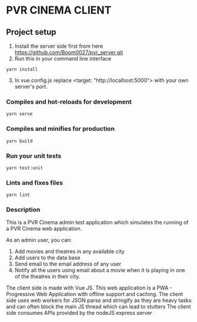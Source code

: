 # PVR CINEMA CLIENT

## Project setup

1. Install the server side first from here https://github.com/Boom0027/pvr_server.git
2. Run this in your command line interface
```
yarn install
```
3. In vue.config.js replace <target: "http://localhost:5000"> with your own server's port.

### Compiles and hot-reloads for development
```
yarn serve
```

### Compiles and minifies for production
```
yarn build
```

### Run your unit tests
```
yarn test:unit
```

### Lints and fixes files
```
yarn lint
```

### Description

This is a PVR Cinema admin test application which simulates the running of a PVR Cinema web application.

As an admin user, you can:
1. Add movies and theatres in any available city
2. Add users to the data base
3. Send email to the email address of any user
4. Notify all the users using email about a movie when it is playing in one of the theatres in their city.

The client side is made with Vue JS. 
This web application is a PWA - Progressive Web Application with offline support and caching.
The client side uses web workers for JSON parse and stringify as they are heavy tasks and can often block the main JS thread which can lead to stutters
The client side consumes APIs provided by the nodeJS express server

